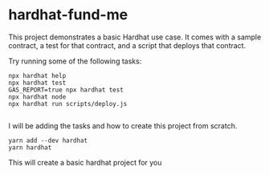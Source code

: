 # hardhat-fund-me

This project demonstrates a basic Hardhat use case. It comes with a sample contract, a test for that contract, and a script that deploys that contract.

Try running some of the following tasks:

```shell
npx hardhat help
npx hardhat test
GAS_REPORT=true npx hardhat test
npx hardhat node
npx hardhat run scripts/deploy.js


```

I will be adding the tasks and how to create this project from scratch.

```shell
yarn add --dev hardhat
yarn hardhat
```

This will create a basic hardhat project for you

